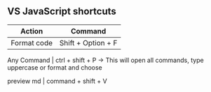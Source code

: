 ## VS JavaScript shortcuts


Action | Command
---|---
Format code | Shift + Option + F

Any Command | ctrl + shift + P -> This will open all commands, type uppercase or format and choose

preview md | command + shift + V